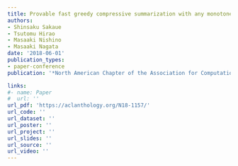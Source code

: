 ```yaml
---
title: Provable fast greedy compressive summarization with any monotone submodular function
authors:
- Shinsaku Sakaue
- Tsutomu Hirao
- Masaaki Nishino
- Masaaki Nagata
date: '2018-06-01'
publication_types:
- paper-conference
publication: '*North American Chapter of the Association for Computational Linguistics: Human Language Technologies (NAACL)*'

links:
#- name: Paper
#  url: ''
url_pdf: 'https://aclanthology.org/N18-1157/'
url_code: ''
url_dataset: ''
url_poster: ''
url_project: ''
url_slides: ''
url_source: ''
url_video: ''
---
```

